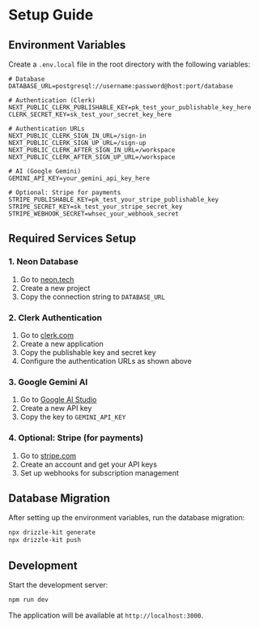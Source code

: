 # Setup Guide

## Environment Variables

Create a `.env.local` file in the root directory with the following variables:

```env
# Database
DATABASE_URL=postgresql://username:password@host:port/database

# Authentication (Clerk)
NEXT_PUBLIC_CLERK_PUBLISHABLE_KEY=pk_test_your_publishable_key_here
CLERK_SECRET_KEY=sk_test_your_secret_key_here

# Authentication URLs
NEXT_PUBLIC_CLERK_SIGN_IN_URL=/sign-in
NEXT_PUBLIC_CLERK_SIGN_UP_URL=/sign-up
NEXT_PUBLIC_CLERK_AFTER_SIGN_IN_URL=/workspace
NEXT_PUBLIC_CLERK_AFTER_SIGN_UP_URL=/workspace

# AI (Google Gemini)
GEMINI_API_KEY=your_gemini_api_key_here

# Optional: Stripe for payments
STRIPE_PUBLISHABLE_KEY=pk_test_your_stripe_publishable_key
STRIPE_SECRET_KEY=sk_test_your_stripe_secret_key
STRIPE_WEBHOOK_SECRET=whsec_your_webhook_secret
```

## Required Services Setup

### 1. Neon Database
1. Go to [neon.tech](https://neon.tech)
2. Create a new project
3. Copy the connection string to `DATABASE_URL`

### 2. Clerk Authentication
1. Go to [clerk.com](https://clerk.com)
2. Create a new application
3. Copy the publishable key and secret key
4. Configure the authentication URLs as shown above

### 3. Google Gemini AI
1. Go to [Google AI Studio](https://aistudio.google.com)
2. Create a new API key
3. Copy the key to `GEMINI_API_KEY`

### 4. Optional: Stripe (for payments)
1. Go to [stripe.com](https://stripe.com)
2. Create an account and get your API keys
3. Set up webhooks for subscription management

## Database Migration

After setting up the environment variables, run the database migration:

```bash
npx drizzle-kit generate
npx drizzle-kit push
```

## Development

Start the development server:

```bash
npm run dev
```

The application will be available at `http://localhost:3000`.
